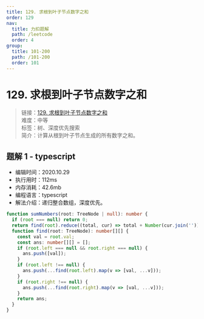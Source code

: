 ```yaml
---
title: 129. 求根到叶子节点数字之和
order: 129
nav:
  title: 力扣题解
  path: /leetcode
  order: 4
group:
  title: 101-200
  path: /101-200
  order: 101
---
```


# 129. 求根到叶子节点数字之和

> 链接：[129. 求根到叶子节点数字之和](https://leetcode-cn.com/problems/sum-root-to-leaf-numbers/)  
> 难度：中等  
> 标签：树、深度优先搜索  
> 简介：计算从根到叶子节点生成的所有数字之和。

## 题解 1 - typescript

- 编辑时间：2020.10.29
- 执行用时：112ms
- 内存消耗：42.6mb
- 编程语言：typescript
- 解法介绍：递归整合数组，深度优先。

```typescript
function sumNumbers(root: TreeNode | null): number {
  if (root === null) return 0;
  return find(root).reduce((total, cur) => total + Number(cur.join('')), 0);
  function find(root: TreeNode): number[][] {
    const val = root.val;
    const ans: number[][] = [];
    if (root.left === null && root.right === null) {
      ans.push([val]);
    }
    if (root.left !== null) {
      ans.push(...find(root.left).map(v => [val, ...v]));
    }
    if (root.right !== null) {
      ans.push(...find(root.right).map(v => [val, ...v]));
    }
    return ans;
  }
}
```
